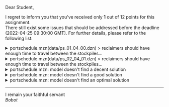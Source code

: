 Dear Student,

I regret to inform you that you've received only **1** out of 12 points for this assignment.\
There still exist some issues that should be addressed before the deadline (2022-04-25 09:30:00 GMT). For further details, please refer to the following list:

<details><summary>portschedule.mzn(data/ps_01_04_00.dzn) &gt; reclaimers should have enough time to travel between the stockpiles...</summary>- reclaimer 1 has not enough time to travel between stockpiles 2 and 3;<br>given &#x27;optimal&#x27; solution:<br>- westend = array1d(1..4, [0, 2, 0, 0]);<br>- eastend = array1d(1..4, [2, 3, 2, 3]);<br>- stack = array1d(1..4, [39, 33, 33, 0]);<br>- endstack = array1d(1..4, [43, 35, 37, 6]);<br>- reclaim = array1d(1..4, [43, 35, 37, 30]);<br>- finished = array1d(1..4, [45, 36, 39, 33]);<br>- which = array1d(1..4, [1, 1, 1, 1]);<br>- _objective = 0;<br>- reclaimers_positions = array2d(1..1, 0..50, [0, 0, 0, 0, 0, 0, 0, 0, 0, 0, 0, 0, 0, 0, 0, 0, 0, 0, 0, 0, 0, 0, 0, 0, 0, 0, 0, 0, 0, 0, 0, 0, 0, 0, 0, 0, 0, 0, 0, 0, 0, 0, 0, 0, 0, 0, 0, 0, 0, 0, 0]);</details>
<details><summary>portschedule.mzn(data/ps_02_04_01.dzn) &gt; reclaimers should have enough time to travel between the stockpiles...</summary>- reclaimer 1 has not enough time to travel between stockpiles 2 and 3;<br>- reclaimer 1 has not enough time to travel between stockpiles 2 and 6;<br>- reclaimer 1 has not enough time to travel between stockpiles 2 and 7;<br>- reclaimer 1 has not enough time to travel between stockpiles 3 and 6;<br>- reclaimer 1 has not enough time to travel between stockpiles 4 and 5;<br>- reclaimer 1 has not enough time to travel between stockpiles 5 and 6;<br>- reclaimer 1 has not enough time to travel between stockpiles 5 and 7;<br>- reclaimer 1 has not enough time to travel between stockpiles 6 and 7;<br>given &#x27;optimal&#x27; solution:<br>- westend = array1d(1..7, [9, 0, 11, 4, 0, 8, 11]);<br>- eastend = array1d(1..7, [13, 8, 13, 9, 4, 11, 14]);<br>- stack = array1d(1..7, [0, 28, 34, 0, 0, 20, 18]);<br>- endstack = array1d(1..7, [8, 44, 38, 10, 8, 26, 24]);<br>- reclaim = array1d(1..7, [10, 44, 40, 10, 20, 34, 28]);<br>- finished = array1d(1..7, [18, 60, 44, 20, 28, 40, 34]);<br>- which = array1d(1..7, [2, 1, 1, 1, 1, 1, 1]);<br>- _objective = 0;<br>- reclaimers_positions = array2d(1..2, 0..60, [0, 0, 0, 0, 0, 0, 0, 0, 0, 0, 0, 0, 0, 0, 0, 0, 0, 0, 0, 0, 0, 0, 0, 0, 0, 0, 0, 0, 0, 0, 0, 0, 0, 0, 0, 0, 0, 0, 0, 0, 0, 0, 0, 0, 0, 0, 0, 0, 0, 0, 0, 0, 0, 0, 0, 0, 0, 0, 0, 0, 0, 0, 0, 0, 0, 0, 0, 0, 0, 0, 0, 0, 0, 0, 0, 0, 0, 0, 0, 0, 0, 0, 0, 0, 0, 0, 0, 0, 0, 0, 0, 0, 0, 0, 0, 0, 0, 0, 0, 0, 0, 0, 0, 0, 0, 0, 0, 0, 0, 0, 0, 0, 0, 0, 0, 0, 0, 0, 0, 0, 0, 0]);</details>
<details><summary>portschedule.mzn: model doesn&#x27;t find a decent solution</summary>objective doesn&#x27;t go below 229 for ps_04_12_00.dzn in 9 seconds</details>
<details><summary>portschedule.mzn: model doesn&#x27;t find a good solution</summary>objective doesn&#x27;t go below 226 for ps_04_12_00.dzn in 9 seconds</details>
<details><summary>portschedule.mzn: model doesn&#x27;t find an optimal solution</summary>objective doesn&#x27;t reach 114 for ps_04_12_00.dzn in 9 seconds</details>

-----------
I remain your faithful servant\
_Bobot_